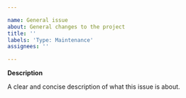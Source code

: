 ```yaml
---

name: General issue
about: General changes to the project
title: ''
labels: 'Type: Maintenance'
assignees: ''

---
```


**Description**

A clear and concise description of what this issue is about.

